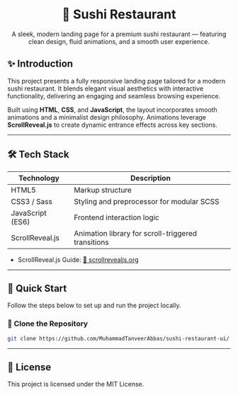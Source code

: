<div align="center">
  <h1>🍣 Sushi Restaurant</h1>
  <p>
    A sleek, modern landing page for a premium sushi restaurant — featuring clean design, fluid animations, and a smooth user experience.
  </p>
</div>

## ✨ Introduction

This project presents a fully responsive landing page tailored for a modern sushi restaurant. It blends elegant visual aesthetics with interactive functionality, delivering an engaging and seamless browsing experience.

Built using **HTML**, **CSS**, and **JavaScript**, the layout incorporates smooth animations and a minimalist design philosophy. Animations leverage **ScrollReveal.js** to create dynamic entrance effects across key sections.

---

## 🛠 Tech Stack

| Technology       | Description                                        |
| ---------------- | -------------------------------------------------- |
| HTML5            | Markup structure                                   |
| CSS3 / Sass      | Styling and preprocessor for modular SCSS          |
| JavaScript (ES6) | Frontend interaction logic                         |
| ScrollReveal.js  | Animation library for scroll-triggered transitions |

- ScrollReveal.js Guide: [📄 scrollrevealjs.org](https://scrollrevealjs.org/guide/hello-world.html)

---

## 🚀 Quick Start

Follow the steps below to set up and run the project locally.

### 🔄 Clone the Repository

```bash
git clone https://github.com/MuhammadTanveerAbbas/sushi-restaurant-ui/
```

---

## 📜 License

This project is licensed under the MIT License.
